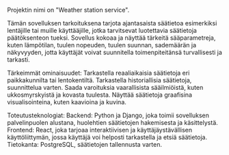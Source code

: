 Projektin nimi on "Weather station service".

Tämän sovelluksen tarkoituksena tarjota ajantasaista säätietoa esimerkiksi lentäjille tai muille käyttääjille, jotka tarvitsevat luotettavia säätietoja päätöksenteon tueksi. Sovellus kokoaa ja näyttää tärkeitä sääparametreja, kuten lämpötilan, tuulen nopeuden, tuulen suunnan, sademäärän ja näkyvyyden, jotta käyttäjät voivat suunnitella toimenpiteitänsä turvallisesti ja tarkasti.

Tärkeimmät ominaisuudet: Tarkastella reaaliaikaisia säätietoja eri paikkakunnilta tai lentokentiltä. Tarkastella historiallisia säätietoja, suunnittelua varten. Saada varoituksia vaarallisista sääilmiöistä, kuten ukkosmyrskyistä ja kovasta tuulesta. Näyttää säätietoja graafisina visualisointeina, kuten kaavioina ja kuvina.

Toteutusteknologiat: Backend: Python ja Django, joka toimii sovelluksen palvelinpuolen alustana, huolehtien säätietojen hakemisesta ja käsittelystä. Frontend: React, joka tarjoaa interaktiivisen ja käyttäjäystävällisen käyttöliittymän, jossa käyttäjä voi helposti tarkastella ja etsiä säätietoja. Tietokanta: PostgreSQL, säätietojen tallennusta varten.
